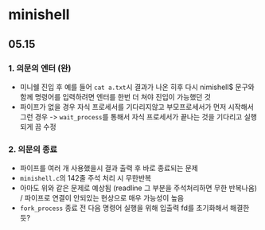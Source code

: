 # minishell

## 05.15
### 1. 의문의 엔터 (완)
- 미니쉘 진입 후 예를 들어 `cat a.txt`시 결과가 나온 히후 다시 nimishell$ 문구와 함께 명령어를 입력하려면 엔터를 한번 더 쳐야 진입이 가능했던 것 
- 파이프가 없을 경우 자식 프로세서를 기다리지않고 부모프로세서가 먼저 시작해서 그런 경우 -> `wait_process`를 통해서 자식 프로세서가 끝나는 것을 기다리고 실행되게 끔 수정

### 2. 의문의 종료
- 파이프를 여러 개 사용했을시 결과 출력 후 바로 종료되는 문제
- `minishell.c`의 142줄 주석 처리 시 무한반복
- 아마도 위와 같은 문제로 예상됨 (readline 그 부분을 주석처리하면 무한 반복나옴) / 파이프로 연결이 안되있는 현상으로 매우 가능성이 높음
- `fork_process` 종료 전 다음 명령어 실행을 위해 입출력 fd를 초기화해서 해결한듯?
